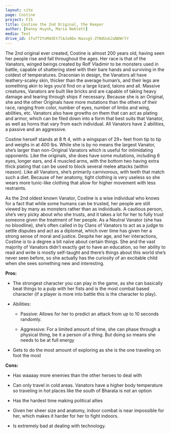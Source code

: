```yaml
---
layout: cite
page: Costine
project: F15
title: Costine the 2nd Original, the Keeper
author: [Kenny Huynh, Maria Neblett]
media: Text
drive_id: 1fufTIYoM4XEt7lAJo0Dx-NaxsgS-ZYNdUuGJaNDWrlY
---
```

The 2nd original ever created, Costine is almost 200 years old, having seen her people rise and fall throughout the ages. Her race is that of the Vanators, winged beings created by Rolf Vladimir to be monsters used in battle, capable of shattering steel with their bare hands and surviving in the coldest of temperatures. Draconian in design, the Vanators all have leathery-scaley skin, thicker than the average human’s, and their legs are something akin to legs you’d find on a large lizard, talons and all. Massive creatures, Vanators are built like bricks and are capable of taking heavy damage and tearing through ships if necessary. Because she is an Original, she and the other Originals have more mutations than the others of their race, ranging from color, number of eyes, number of limbs and wing, abilities, etc. Vanators also have growths on them that can act as plating and armor, which can be filed down into a form that best suits that Vanator, as well as horns that vary from each individual. All Vanators have 2 abilities, a passive and an aggressive.

Costine herself stands at 8 ft 4, with a wingspan of 29+ feet from tip to tip and weighs in at 400 lbs. While she is by no means the largest Vanator, she’s larger than non-Original Vanators which is useful for intimidating opponents. Like the originals, she does have some mutations, including 6  eyes, longer ears, and 4 muscled arms, with the bottom two having extra thick plating that can be used to block several melee attacks (within reason). Like all Vanators, she’s primarily carnivorous, with teeth that match such a diet. Because of her anatomy, tight clothing is very useless so she wears more tunic-like clothing that allow for higher movement with less restraints.

As the 2nd oldest known Vanator, Costine is a wise individual who knows for a fact that while some humans can be trusted, her people are still viewed by many as monsters rather than as individuals. A cautious person, she’s very picky about who she trusts, and it takes a lot for her to fully trust someone given the treatment of her people. As a Neutral Vanator (she has no bloodline), she’s often called in by Clans of Vanators to act as a judge to settle disputes and act as a diplomat, which over time has given her a strong sense of moral and justice. Despite her age, and her interactions, Costine is to a degree a bit naïve about certain things. She and the vast majority of Vanators didn’t exactly get to have an education, so her ability to read and write is mostly self-taught and there’s things about this world she’s never seen before, so she actually has the curiosity of an excitable child when she sees something new and interesting.

**Pros:**

- The strongest character you can play in the game, as she can basically beat things to a pulp with her fists and is the most combat based character (if a player is more into battle this is the character to play).

- Abilities:

    - Passive: Allows for her to predict an attack from up to 10 seconds randomly.

    - Aggressive: For a limited amount of time, she can phase through a physical thing, be it a person of a thing. But doing so means she needs to be at full energy

- Gets to do the most amount of exploring as she is the one traveling on foot the most

**Cons:**

- Has waaaay more enemies than the other heroes to deal with

- Can only travel in cold areas. Vanators have a higher body temperature so traveling in hot places like the south of Bharata is not an option

- Has the hardest time making political allies

- Given her sheer size and anatomy, indoor combat is near impossible for her, which makes it harder for her to fight indoors.

- Is extremely bad at dealing with technology.
